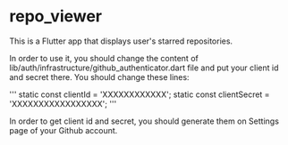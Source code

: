# repo_viewer
This is a Flutter app that displays user's starred repositories.

In order to use it, you should change the content of lib/auth/infrastructure/github_authenticator.dart file and put your client id and secret there.
You should change these lines:

'''
  static const clientId = 'XXXXXXXXXXXX';
  static const clientSecret = 'XXXXXXXXXXXXXXXXX';
'''

In order to get client id and secret, you should generate them on Settings page of your Github account.
